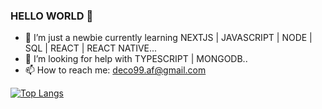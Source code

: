 ### HELLO WORLD 👋

- 🌱 I’m just a newbie currently learning NEXTJS | JAVASCRIPT | NODE | SQL | REACT | REACT NATIVE...
- 🤔 I’m looking for help with TYPESCRIPT | MONGODB..
- 📫 How to reach me: deco99.af@gmail.com 


[![Top Langs](https://github-readme-stats.vercel.app/api/top-langs/?username=andredefreitas&layout=compact)](https://github.com/andredefreitas/github-readme-stats)

